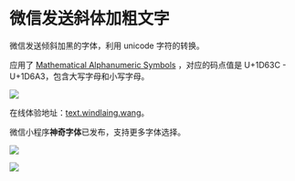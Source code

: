 # 微信发送斜体加粗文字
微信发送倾斜加黑的字体，利用 unicode 字符的转换。

应用了 [Mathematical Alphanumeric Symbols](https://www.unicode.org/charts/PDF/U1D400.pdf) ，对应的码点值是 U+1D63C - U+1D6A3，包含大写字母和小写字母。

![](unicode.jpg)

在线体验地址：[text.windlaing.wang](http://text.windliang.wang)。

微信小程序**神奇字体**已发布，支持更多字体选择。

![](chat.jpg)

![](code.jpg)
